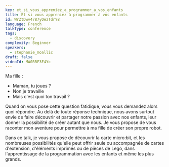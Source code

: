 ```yaml
---
key: et_si_vous_appreniez_a_programmer_a_vos_enfants
title: Et si vous appreniez à programmer à vos enfants
id: WrZtDwv4787yOezTdrY8
language: French
talkType: conference
tags:
  - discovery
complexity: Beginner
speakers:
  - stephanie_moallic
draft: false
videoId: MA0RBF3F4Yc
---
```


Ma fille :
- Maman,  tu joues ?
- Non je travaille 
- Mais c'est quoi ton travail ?

Quand on vous pose cette question fatidique, vous vous demandez alors quoi répondre.  Au delà de toute réponse technique, nous avons surtout envie de faire découvrir et partager notre passion avec nos enfants, leur donner la possibilité de créer autant que nous. Je vous propose de vous raconter mon aventure pour permettre à ma fille de créer son propre robot.

Dans ce talk, je vous propose de découvrir la carte micro:bit, et les nombreuses possibilités qu'elle peut offrir seule ou accompagnée de cartes d'extension, d'éléments imprimés ou de pièces de Lego, dans l'apprentissage de la programmation avec les enfants et même les plus grands.
